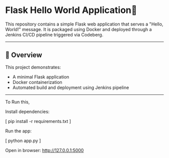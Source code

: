 # Flask Hello World Application🚀

This repository contains a simple Flask web application that serves a "Hello, World!" message. It is packaged using Docker and deployed through a Jenkins CI/CD pipeline triggered via Codeberg.

---

## 📌 Overview

This project demonstrates:

- A minimal Flask application
- Docker containerization
- Automated build and deployment using Jenkins pipeline

---

To Run this,

Install dependencies:

[  pip install -r requirements.txt  ]

Run the app:

[  python app.py  ]

Open in browser:
http://127.0.0.1:5000
